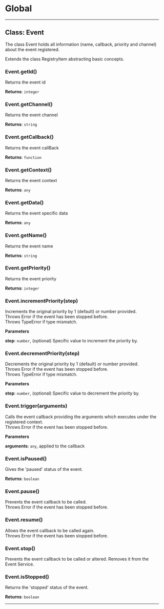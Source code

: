 # Global





* * *

## Class: Event
The class Event holds all information (name, callback, priority and channel) about the event registered.Extends the class RegistryItem abstracting basic concepts.

### Event.getId() 

Returns the event id

**Returns**: `integer`

### Event.getChannel() 

Returns the event channel

**Returns**: `string`

### Event.getCallback() 

Returns the event callBack

**Returns**: `function`

### Event.getContext() 

Returns the event context

**Returns**: `any`

### Event.getData() 

Returns the event specific data

**Returns**: `any`

### Event.getName() 

Returns the event name

**Returns**: `string`

### Event.getPriority() 

Returns the event priority

**Returns**: `integer`

### Event.incrementPriority(step) 

Increments the original priority by 1 (default) or number provided.<br>Throws Error if the event has been stopped before.                 <br>Throws TypeError if type mismatch.

**Parameters**

**step**: `number`, (optional) Specific value to increment the priority by.


### Event.decrementPriority(step) 

Decrements the original priority by 1 (default) or number provided.<br>Throws Error if the event has been stopped before.                 <br>Throws TypeError if type mismatch.

**Parameters**

**step**: `number`, (optional) Specific value to decrement the priority by.


### Event.trigger(arguments) 

Calls the event callback providing the arguments which executes under the registered context.<br>Throws Error if the event has been stopped before.

**Parameters**

**arguments**: `any`, applied to the callback


### Event.isPaused() 

Gives the 'paused' status of the event.

**Returns**: `boolean`

### Event.pause() 

Prevents the event callback to be called.         <br>Throws Error if the event has been stopped before.


### Event.resume() 

Allows the event callback to be called again.<br>Throws Error if the event has been stopped before.


### Event.stop() 

Prevents the event callback to be called or altered.Removes it from the Event Service.


### Event.isStopped() 

Returns the 'stopped' status of the event.

**Returns**: `boolean`



* * *










